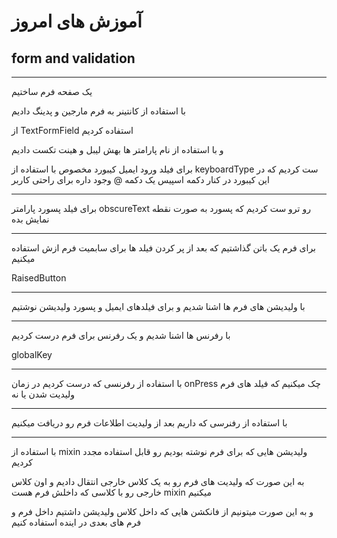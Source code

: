 # آموزش های امروز


## form and validation
-----------------


یک صفحه فرم ساختیم

با استفاده از کانتینر به فرم مارجین و پدینگ دادیم

از TextFormField استفاده کردیم

و با استفاده از نام پارامتر ها بهش لیبل و هینت تکست دادیم

برای فیلد ورود ایمیل کیبورد مخصوص با استفاده از
keyboardType 
ست کردیم که در این کیبورد در کنار دکمه اسپیس یک دکمه
@
وجود داره برای راحتی کاربر

------------------

برای فیلد پسورد پارامتر obscureText رو ترو ست کردیم که پسورد به صورت نقطه نمایش بده

------------------

برای فرم یک باتن گذاشتیم که بعد از پر کردن فیلد ها برای سابمیت فرم ازش استفاده میکنیم

RaisedButton

--------------------


با ولیدیشن های فرم ها اشنا شدیم و برای فیلدهای ایمیل و پسورد ولیدیشن نوشتیم

--------------------

با رفرنس ها اشنا شدیم و یک رفرنس برای فرم درست کردیم

globalKey<formState>

----------------------

با استفاده از رفرنسی که درست کردیم در زمان onPress چک میکنیم که فیلد های فرم ولیدیت شدن یا نه

---------------------

با استفاده از رفنرسی که داریم بعد از ولیدیت اطلاعات فرم رو دریافت میکنیم

---------------------

با استفاده از mixin ولیدیشن هایی که برای فرم نوشته بودیم رو قابل استفاده مجدد کردیم

به این صورت که ولیدیت های فرم رو به یک کلاس خارجی انتقال دادیم و اون کلاس خارجی رو با کلاسی که داخلش فرم هست mixin میکنیم

و به این صورت میتونیم از فانکشن هایی که داخل کلاس ولیدیشن داشتیم داخل فرم و فرم های بعدی در اینده استفاده کنیم
